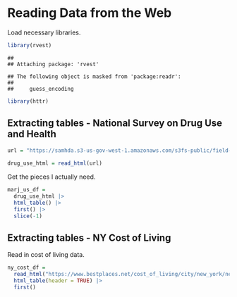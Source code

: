 Reading Data from the Web
================

Load necessary libraries.

``` r
library(rvest)
```

    ## 
    ## Attaching package: 'rvest'

    ## The following object is masked from 'package:readr':
    ## 
    ##     guess_encoding

``` r
library(httr)
```

## Extracting tables - National Survey on Drug Use and Health

``` r
url = "https://samhda.s3-us-gov-west-1.amazonaws.com/s3fs-public/field-uploads/2k15StateFiles/NSDUHsaeShortTermCHG2015.htm"
  
drug_use_html = read_html(url)
```

Get the pieces I actually need.

``` r
marj_us_df = 
  drug_use_html |> 
  html_table() |> 
  first() |> 
  slice(-1)
```

## Extracting tables - NY Cost of Living

Read in cost of living data.

``` r
ny_cost_df = 
  read_html("https://www.bestplaces.net/cost_of_living/city/new_york/new_york") |> 
  html_table(header = TRUE) |> 
  first()
```

